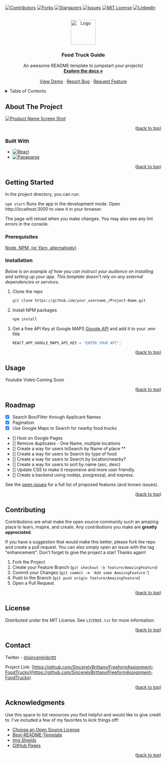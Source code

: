 <a name="readme-top"></a>

<!-- PROJECT SHIELDS -->
<!--
*** I'm using markdown "reference style" links for readability.
*** Reference links are enclosed in brackets [ ] instead of parentheses ( ).
*** See the bottom of this document for the declaration of the reference variables
*** for contributors-url, forks-url, etc. This is an optional, concise syntax you may use.
*** https://www.markdownguide.org/basic-syntax/#reference-style-links
-->

[![Contributors][contributors-shield]][contributors-url]
[![Forks][forks-shield]][forks-url]
[![Stargazers][stars-shield]][stars-url]
[![Issues][issues-shield]][issues-url]
[![MIT License][license-shield]][license-url]
[![LinkedIn][linkedin-shield]][linkedin-url]

<!-- PROJECT LOGO -->
<br />
<div align="center">
  <a href="https://github.com/SincerelyBrittany/FreeformAssignment-FoodTrucks">
    <img src="images/logo.png" alt="Logo" width="80" height="80">
  </a>

  <h3 align="center">Food Truck Guide </h3>

  <p align="center">
    An awesome README template to jumpstart your projects!
    <br />
    <a href="https://github.com/SincerelyBrittany/FreeformAssignment-FoodTrucks"><strong>Explore the docs »</strong></a>
    <br />
    <br />
    <a href="https://github.com/SincerelyBrittany/FreeformAssignment-FoodTrucks">View Demo</a>
    ·
    <a href="https://github.com/SincerelyBrittany/FreeformAssignment-FoodTrucks/issues">Report Bug</a>
    ·
    <a href="https://github.com/SincerelyBrittany/FreeformAssignment-FoodTrucks/issues">Request Feature</a>
  </p>
</div>

<!-- TABLE OF CONTENTS -->
<details>
  <summary>Table of Contents</summary>
  <ol>
    <li>
      <a href="#about-the-project">About The Project</a>
      <ul>
        <li><a href="#built-with">Built With</a></li>
      </ul>
    </li>
    <li>
      <a href="#getting-started">Getting Started</a>
      <ul>
        <li><a href="#prerequisites">Prerequisites</a></li>
        <li><a href="#installation">Installation</a></li>
      </ul>
    </li>
    <li><a href="#usage">Usage</a></li>
    <li><a href="#roadmap">Roadmap</a></li>
    <li><a href="#contributing">Contributing</a></li>
    <li><a href="#license">License</a></li>
    <li><a href="#contact">Contact</a></li>
    <li><a href="#acknowledgments">Acknowledgments</a></li>
  </ol>
</details>

<!-- ABOUT THE PROJECT -->

## About The Project

[![Product Name Screen Shot][product-screenshot]](https://example.com)

<p align="right">(<a href="#readme-top">back to top</a>)</p>

### Built With

- [![React][React.js]][React-url]
- [![Papaparse][Papaparse]][Papaparse-url]

<p align="right">(<a href="#readme-top">back to top</a>)</p>

<!-- GETTING STARTED -->

## Getting Started

In the project directory, you can run:

`npm start`
Runs the app in the development mode.
Open http://localhost:3000 to view it in your browser.

The page will reload when you make changes.
You may also see any lint errors in the console.

### Prerequisites

[Node, NPM, (or Yarn, alternatively)](https://nodejs.org/en)

### Installation

_Below is an example of how you can instruct your audience on installing and setting up your app. This template doesn't rely on any external dependencies or services._

1. Clone the repo
   ```sh
   git clone https://github.com/your_username_/Project-Name.git
   ```
2. Install NPM packages
   ```sh
   npm install
   ```
3. Get a free API Key at Google MAPS [Google API](https://console.cloud.google.com/google/maps-apis/overview) and add it to your .env fiile
   ```js
   REACT_APP_GOOGLE_MAPS_API_KEY = "ENTER YOUR API";
   ```

<p align="right">(<a href="#readme-top">back to top</a>)</p>

<!-- USAGE EXAMPLES -->

## Usage

Youtube Video Coming Soon

<!-- Use this space to show useful examples of how a project can be used. Additional screenshots, code examples and demos work well in this space. You may also link to more resources.

_For more examples, please refer to the [Documentation](https://example.com)_ -->

<p align="right">(<a href="#readme-top">back to top</a>)</p>

<!-- ROADMAP -->

## Roadmap

- [x] Search Box/Filter through Applicant Names
- [x] Pagination
- [x] Use Google Maps to Search for nearby food trucks
- [] Host on Google Pages
- [] Remove duplicates - One Name, multiple locations
- [] Create a way for users toSearch by Name of place \*\*
- [] Create a way for users to Search by type of food
- [] Create a way for users to Search by location/nearby?
- [] Create a way for users to sort by name (asc, desc)
- [] Update CSS to make it responsive and more user friendly.
- [] Create a backend using nodejs, posgressql, and express.

See the [open issues](https://github.com/othneildrew/Best-README-Template/issues) for a full list of proposed features (and known issues).

<p align="right">(<a href="#readme-top">back to top</a>)</p>

<!-- CONTRIBUTING -->

## Contributing

Contributions are what make the open source community such an amazing place to learn, inspire, and create. Any contributions you make are **greatly appreciated**.

If you have a suggestion that would make this better, please fork the repo and create a pull request. You can also simply open an issue with the tag "enhancement".
Don't forget to give the project a star! Thanks again!

1. Fork the Project
2. Create your Feature Branch (`git checkout -b feature/AmazingFeature`)
3. Commit your Changes (`git commit -m 'Add some AmazingFeature'`)
4. Push to the Branch (`git push origin feature/AmazingFeature`)
5. Open a Pull Request

<p align="right">(<a href="#readme-top">back to top</a>)</p>

<!-- LICENSE -->

## License

Distributed under the MIT License. See `LICENSE.txt` for more information.

<p align="right">(<a href="#readme-top">back to top</a>)</p>

<!-- CONTACT -->

## Contact

Twitter - [@sincerelybrittt](https://twitter.com/sincerelybrittt)

Project Link: [https://github.com/SincerelyBrittany/FreeformAssignment-FoodTrucks](https://github.com/SincerelyBrittany/FreeformAssignment-FoodTrucks)

<p align="right">(<a href="#readme-top">back to top</a>)</p>

<!-- ACKNOWLEDGMENTS -->

## Acknowledgments

Use this space to list resources you find helpful and would like to give credit to. I've included a few of my favorites to kick things off!

- [Choose an Open Source License](https://choosealicense.com)
- [Best-README-Template](https://github.com/othneildrew/Best-README-Template)
- [Img Shields](https://shields.io)
- [GitHub Pages](https://pages.github.com)

<p align="right">(<a href="#readme-top">back to top</a>)</p>

<!-- MARKDOWN LINKS & IMAGES -->
<!-- https://www.markdownguide.org/basic-syntax/#reference-style-links -->

[contributors-shield]: https://img.shields.io/github/contributors/SincerelyBrittany/FreeformAssignment-FoodTrucks.svg?style=for-the-badge
[contributors-url]: https://github.com/SincerelyBrittany/FreeformAssignment-FoodTrucks/graphs/contributors
[forks-shield]: https://img.shields.io/github/forks/SincerelyBrittany/FreeformAssignment-FoodTrucks.svg?style=for-the-badge
[forks-url]: https://github.com/SincerelyBrittany/FreeformAssignment-FoodTrucks/network/members
[stars-shield]: https://img.shields.io/github/stars/SincerelyBrittany/FreeformAssignment-FoodTrucks.svg?style=for-the-badge
[stars-url]: https://github.com/SincerelyBrittany/FreeformAssignment-FoodTrucks/stargazers
[issues-shield]: https://img.shields.io/github/issues/SincerelyBrittany/FreeformAssignment-FoodTrucks.svg?style=for-the-badge
[issues-url]: https://github.com/SincerelyBrittany/FreeformAssignment-FoodTrucks/issues
[license-shield]: https://img.shields.io/github/license/SincerelyBrittany/FreeformAssignment-FoodTrucks.svg?style=for-the-badge
[license-url]: https://github.com/SincerelyBrittany/FreeformAssignment-FoodTrucks/blob/master/LICENSE.txt
[linkedin-shield]: https://img.shields.io/badge/-LinkedIn-black.svg?style=for-the-badge&logo=linkedin&colorB=555
[linkedin-url]: https://linkedin.com/in/SincerelyBrittany/
[product-screenshot]: images/screenshot.png
[React.js]: https://img.shields.io/badge/React-20232A?style=for-the-badge&logo=react&logoColor=61DAFB
[React-url]: https://reactjs.org/
[Papaparse]: https://img.shields.io/badge/-Papa-blue
[Papaparse-url]: https://www.npmjs.com/package/papaparse
